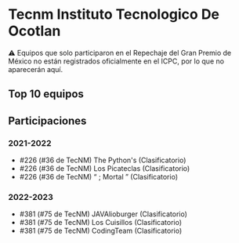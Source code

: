 # Tecnm Instituto Tecnologico De Ocotlan

:warning: Equipos que solo participaron en el Repechaje del Gran Premio de México no están registrados oficialmente en el ICPC, por lo que no aparecerán aquí.

## Top 10 equipos


## Participaciones

### 2021-2022

- #226 (#36 de TecNM) The Python's (Clasificatorio)
- #226 (#36 de TecNM) Los Picateclas (Clasificatorio)
- #226 (#36 de TecNM) “ ; Mortal ” (Clasificatorio)

### 2022-2023

- #381 (#75 de TecNM) JAVAlioburger (Clasificatorio)
- #381 (#75 de TecNM) Los Cuisillos (Clasificatorio)
- #381 (#75 de TecNM) CodingTeam (Clasificatorio)



